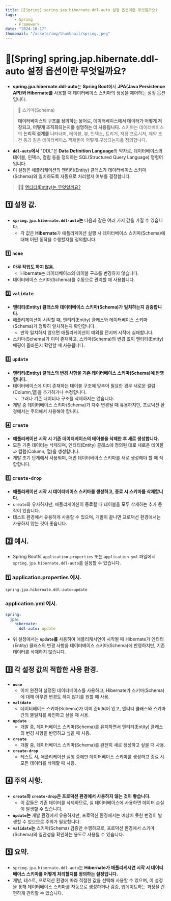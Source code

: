 ```yaml
---
title: 🍃[Spring] spring.jap.hibernate.ddl-auto 설정 옵션이란 무엇일까요?
tags:
    - Spring
    - Framework
date: "2024-10-17"
thumbnail: "/assets/img/thumbnail/spring.jpeg"
---
```


# 🍃[Spring] spring.jap.hibernate.ddl-auto 설정 옵션이란 무엇일까요?
- **spring.jpa.hibernate.ddl-auto**는 **Spring Boot**에서 **JPA(Java Persistence API)와 Hibernate를** 사용할 때 데이터베이스 스키마의 생성을 제어하는 설정 옵션입니다.

> 📝 스키마(Schema)
> 
> **데이터베이스의 구조를 정의하는 용어로, 데이터베이스에서 데이터가 어떻게 저장되고, 어떻게 조직화되는지를 설명하는 데 사용됩니다.** 
> 스키마는 데이터베이스의 **논리적 설계를** 나타내며, 테이블, 뷰, 인덱스, 트리거, 저장 프로시저, 제약 조건 등과 같은 데이터베이스 객체들이 어떻게 구성되는지를 정의합니다.

- **`ddl-auto`에서** "DDL"은 **Data Definition Language**의 약자로, 데이터베이스의 테이블, 인덱스, 컬럼 등을 정의하는 SQL(Structured Query Language) 명령어입니다.
- 이 설정은 애플리케이션의 엔티티(Entity) 클래스가 데이터베이스 스키마(Schema)와 일치하도록 자동으로 처리할지 여부를 결정합니다.

> 🙋‍♂️ [엔티티(Entity)는 무엇일까요?](https://www.devkobe24.com/CS/2024/2024-10-15-what-is-the-entity.html)

## 1️⃣ 설정 값.
- **`spring.jpa.hibernate.ddl-auto`는** 다음과 같은 여러 가지 값을 가질 수 있습니다.
    - 각 값은 **Hibernate**가 애플리케이션 실행 시 데이터베이스 스키마(Schema)에 대해 어떤 동작을 수행할지를 정의합니다.

### 1️⃣ `none`
- **아무 작업도 하지 않음.**
    - Hibernate는 데이터베이스의 테이블 구조를 변경하지 않습니다.
- 데이터베이스 스키마(Schema)를 수동으로 관리할 때 사용합니다.

### 2️⃣ `validate`
- **엔티티(Entity) 클래스와 데이터베이스 스키마(Schema)가 일치하는지 검증합니다.**
- 애플리게이션이 시작할 때, 엔티티(Entity) 클래스와 데이터베이스 스키마(Schema)가 정확히 일치하는지 확인합니다.
    - 만약 일치하지 않으면 애플리케이션이 예외를 던지며 시작에 실패합니다.
- 스키마(Schema)가 이미 존재하고, 스키마(Schema)의 변경 없이 엔티티(Entity) 매핑이 올바른지 확인할 때 사용됩니다.

### 3️⃣ `update`
- **엔티티(Entity) 클래스의 변경 사항을 기존 데이터베이스 스키마(Schema)에 반영합니다.**
- 데이터베이스에 이미 존재하는 테이블 구조에 맞추어 필요한 경우 새로운 컬럼(Column,열)을 추가하거나 수정합니다.
    - 그러나 기존 데이터나 구조를 삭제하지는 않습니다.
- 개발 중 데이터베이스 스키마(Schema)가 자주 변경될 때 유용하지만, 프로덕션 환경에서는 주의해서 사용해야 합니다.

### 4️⃣ `create`
- **애플리케이션 시작 시 기존 데이터베이스의 테이블을 삭제한 후 새로 생성합니다.**
- 모든 기존 데이터는 삭제되며, 엔티티(Entity) 클래스에 정의된 대로 새로운 테이블과 컬럼(Column, 열)을 생성합니다.
- 개발 초기 단계에서 사용되며, 매번 데이터베이스 스키마를 새로 생성해야 할 때 적합합니다.

### 5️⃣ `create-drop`
- **애플리케이션 시작 시 데이터베이스 스키마를 생성하고, 종료 시 스키마를 삭제합니다.**
- `create`와 유사하지만, 애플리케이션이 종료될 때 테이블을 모두 삭제하는 추가 동작이 있습니다.
- 테스트 환경에서 유용하게 사용할 수 있으며, 개발이 끝나면 프로덕션 환경에서는 사용하지 않는 것이 좋습니다.

## 2️⃣ 예시.
- Spring Boot의 `application.properties` 또는 `application.yml` 파일에서 `spring.jpa.hibernate.ddl-auto`를 설정할 수 있습니다.

### 1️⃣ application.properties 예시.
```properties
spring.jpa.hibernate.ddl-auto=update
```

### application.yml 예시.
```yaml
spring:
  jpa:
    hibernate:
      ddl-auto: update
```

- 위 설정에서는 **`update`를** 사용하여 애플리케시연이 시작될 때 Hibernate가 엔티티(Entity) 클래스의 변경 사항을 데이터베이스 스키마(Schema)에 반영하지만, 기존 데이터를 삭제하지 않습니다.

## 3️⃣ 각 설정 값의 적합한 사용 환경.
- **`none`**
    - 이미 완전히 설정된 데이터베이스를 사용하고, Hibernate가 스키마(Schema)에 대해 아무런 변경도 하지 않기를 원할 때 사용.
- **`validate`**
    - 데이터베이스 스키마(Schema)가 이미 준비되어 있고, 엔티티 클래스와 스키마 간의 불일치를 확인하고 싶을 때 사용.
- **`update`**
    - 개발 중, 데이터베이스 스키마(Schema)를 유지하면서 엔티티(Entity) 클래스의 변경 사항을 반영하고 싶을 때 사용.
- **`create`**
    - 개발 중, 데이터베이스 스키마(Schema)를 완전히 새로 생성하고 싶을 때 사용.
- **`create-drop`**
    - 테스트 시, 애플리케이션 실행 중에만 데이터베이스 스키마를 생성하고 종료 시 모든 데이터를 삭제할 때 사용.

## 4️⃣ 주의 사항.
- **`create`와 `create-drop`은 프로덕션 환경에서 사용하지 않는 것이 좋습니다.** 
    - 이 값들은 기존 데이터를 삭제하므로, 실 데이터베이스에 사용하면 데이터 손실이 발생할 수 있습니다.
- **`update`는** 개발 환경에서 유용하지만, 프로덕션 환경에서는 예상치 못한 변경이 발생할 수 있으므로 주의가 필요합니다.
- **`validate`는** 스키마(Schema) 검증만 수행하므로, 프로덕션 환경에서 스키마(Schema)의 일관성을 확인하는 용도로 사용될 수 있습니다.

## 5️⃣ 요약.
- `spring.jpa.hibernate.ddl-auto`는 **Hibernate가 애플리케시연 시작 시 데이터베이스 스키마를 어떻게 처리할지를 정의하는 설정입니다.**
- 개발, 테스트, 프로덕션 환경에 따라 적절한 값을 선택해 사용할 수 있으며, 이 설정을 통해 데이터베이스 스키마를 자동으로 생성하거나 검증, 업데이트하는 과정을 간편하게 관리할 수 있습니다.
